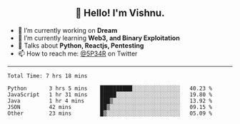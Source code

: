 <h2 align="center">👋 Hello! I'm Vishnu.</h2>


- 🔭 I’m currently working on **Dream**
- 🌱 I’m currently learning **Web3, and Binary Exploitation**
- 💬 Talks about **Python, Reactjs, Pentesting**
- 📫 How to reach me: [@5P34R](https://twitter.com/Vishnu27302693) on Twitter

---
<!--START_SECTION:waka-->

```text
Total Time: 7 hrs 18 mins

Python       3 hrs 5 mins    ██████████░░░░░░░░░░░░░░░   40.23 %
JavaScript   1 hr 31 mins    █████░░░░░░░░░░░░░░░░░░░░   19.80 %
Java         1 hr 4 mins     ███▒░░░░░░░░░░░░░░░░░░░░░   13.92 %
JSON         42 mins         ██▒░░░░░░░░░░░░░░░░░░░░░░   09.15 %
Other        23 mins         █▒░░░░░░░░░░░░░░░░░░░░░░░   05.09 %
```

<!--END_SECTION:waka-->

